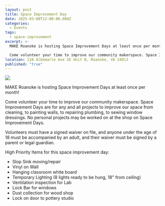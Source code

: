 ```yaml
---
layout: post
title: Space Improvement Day
date: 2025-03-08T12:00:00.000Z
categories:
  - Events
tags:
  - space-improvement
excerpt: >-
  MAKE Roanoke is hosting Space Improvement Days at least once per month!

  Come volunteer your time to improve our community makerspace. Space Improvement Days are for any and all projects to improve our space from cleaning, to painting walls, to repairing plumbing, to sewing window dressings. No personal projects may be worked on at the shop on Space Improvement Days.
location: 128 Albemarle Ave SE Unit B, Roanoke, VA 24013
published: "true"
---
```

![](/assets/images/space-improvement-day-discord-880-x-352-px-.png)

MAKE Roanoke is hosting Space Improvement Days at least once per month!

Come volunteer your time to improve our community makerspace. Space Improvement Days are for any and all projects to improve our space from cleaning, to painting walls, to repairing plumbing, to sewing window dressings. No personal projects may be worked on at the shop on Space Improvement Days.

Volunteers must have a signed waiver on file, and anyone under the age of 18 must be accompanied by an adult, and their waiver must be signed by a parent or legal guardian.

High Priority Items for this space improvement day:

* Slop Sink moving/repair
* Vinyl on Wall
* Hanging classroom white board
* Temporary Lighting (8 lights ready to be hung, 18" from ceiling)
* Ventilation inspection for Lab
* Lock Bar for windows
* Dust collection for wood shop
* Lock on door to pottery studio
